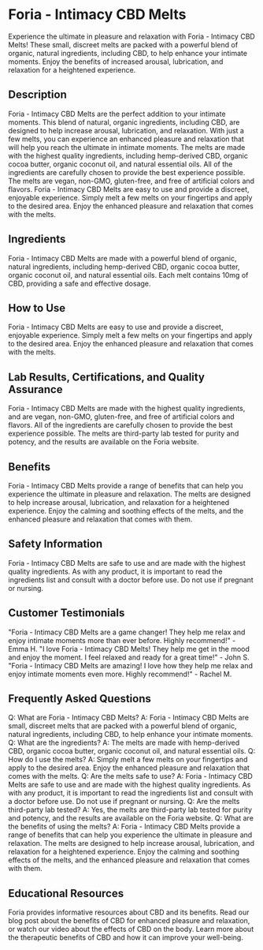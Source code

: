 # Foria - Intimacy CBD Melts
Experience the ultimate in pleasure and relaxation with Foria - Intimacy CBD Melts! These small, discreet melts are packed with a powerful blend of organic, natural ingredients, including CBD, to help enhance your intimate moments. Enjoy the benefits of increased arousal, lubrication, and relaxation for a heightened experience. 
## Description
Foria - Intimacy CBD Melts are the perfect addition to your intimate moments. This blend of natural, organic ingredients, including CBD, are designed to help increase arousal, lubrication, and relaxation. With just a few melts, you can experience an enhanced pleasure and relaxation that will help you reach the ultimate in intimate moments. 
The melts are made with the highest quality ingredients, including hemp-derived CBD, organic cocoa butter, organic coconut oil, and natural essential oils. All of the ingredients are carefully chosen to provide the best experience possible. The melts are vegan, non-GMO, gluten-free, and free of artificial colors and flavors. 
Foria - Intimacy CBD Melts are easy to use and provide a discreet, enjoyable experience. Simply melt a few melts on your fingertips and apply to the desired area. Enjoy the enhanced pleasure and relaxation that comes with the melts. 
## Ingredients
Foria - Intimacy CBD Melts are made with a powerful blend of organic, natural ingredients, including hemp-derived CBD, organic cocoa butter, organic coconut oil, and natural essential oils. Each melt contains 10mg of CBD, providing a safe and effective dosage. 
## How to Use
Foria - Intimacy CBD Melts are easy to use and provide a discreet, enjoyable experience. Simply melt a few melts on your fingertips and apply to the desired area. Enjoy the enhanced pleasure and relaxation that comes with the melts. 
## Lab Results, Certifications, and Quality Assurance
Foria - Intimacy CBD Melts are made with the highest quality ingredients, and are vegan, non-GMO, gluten-free, and free of artificial colors and flavors. All of the ingredients are carefully chosen to provide the best experience possible. The melts are third-party lab tested for purity and potency, and the results are available on the Foria website. 
## Benefits
Foria - Intimacy CBD Melts provide a range of benefits that can help you experience the ultimate in pleasure and relaxation. The melts are designed to help increase arousal, lubrication, and relaxation for a heightened experience. Enjoy the calming and soothing effects of the melts, and the enhanced pleasure and relaxation that comes with them. 
## Safety Information
Foria - Intimacy CBD Melts are safe to use and are made with the highest quality ingredients. As with any product, it is important to read the ingredients list and consult with a doctor before use. Do not use if pregnant or nursing. 
## Customer Testimonials
"Foria - Intimacy CBD Melts are a game changer! They help me relax and enjoy intimate moments more than ever before. Highly recommend!" - Emma H. 
"I love Foria - Intimacy CBD Melts! They help me get in the mood and enjoy the moment. I feel relaxed and ready for a great time!" - John S. 
"Foria - Intimacy CBD Melts are amazing! I love how they help me relax and enjoy intimate moments even more. Highly recommend!" - Rachel M. 
## Frequently Asked Questions
Q: What are Foria - Intimacy CBD Melts?
A: Foria - Intimacy CBD Melts are small, discreet melts that are packed with a powerful blend of organic, natural ingredients, including CBD, to help enhance your intimate moments. 
Q: What are the ingredients?
A: The melts are made with hemp-derived CBD, organic cocoa butter, organic coconut oil, and natural essential oils. 
Q: How do I use the melts?
A: Simply melt a few melts on your fingertips and apply to the desired area. Enjoy the enhanced pleasure and relaxation that comes with the melts. 
Q: Are the melts safe to use?
A: Foria - Intimacy CBD Melts are safe to use and are made with the highest quality ingredients. As with any product, it is important to read the ingredients list and consult with a doctor before use. Do not use if pregnant or nursing. 
Q: Are the melts third-party lab tested?
A: Yes, the melts are third-party lab tested for purity and potency, and the results are available on the Foria website. 
Q: What are the benefits of using the melts?
A: Foria - Intimacy CBD Melts provide a range of benefits that can help you experience the ultimate in pleasure and relaxation. The melts are designed to help increase arousal, lubrication, and relaxation for a heightened experience. Enjoy the calming and soothing effects of the melts, and the enhanced pleasure and relaxation that comes with them. 
## Educational Resources
Foria provides informative resources about CBD and its benefits. Read our blog post about the benefits of CBD for enhanced pleasure and relaxation, or watch our video about the effects of CBD on the body. Learn more about the therapeutic benefits of CBD and how it can improve your well-being.